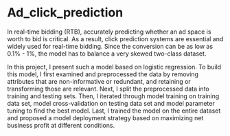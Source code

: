 # Ad_click_prediction

In real-time bidding (RTB), accurately predicting whether an ad space is worth to bid is critical. As a result, click prediction systems are essential and widely used for real-time bidding. Since the conversion can be as low as 0.1% - 1%, the model has to balance a very skewed two-class dataset.  

In this project, I present such a model based on logistic regression.  To build this model, I first examined and preprocessed the data by removing attributes that are non-informative or redundant, and retaining or transforming those are relevant.  Next, I split the preprocessed data into training and testing sets.  Then, I iterated through model training on training data set, model cross-validation on testing data set and model parameter tuning to find the best model.  Last, I trained the model on the entire dataset and proposed a model deployment strategy based on maximizing net business profit at different conditions. 
